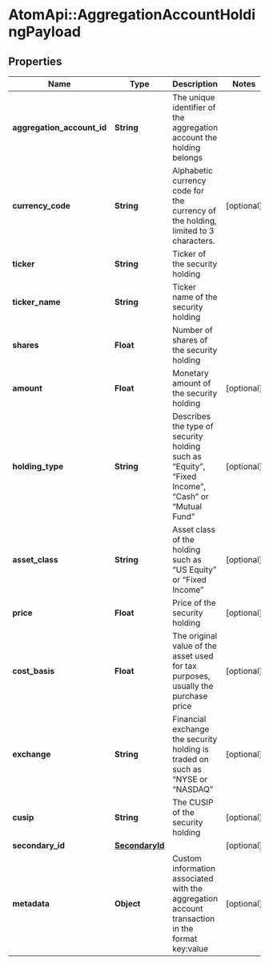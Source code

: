# AtomApi::AggregationAccountHoldingPayload

## Properties
Name | Type | Description | Notes
------------ | ------------- | ------------- | -------------
**aggregation_account_id** | **String** | The unique identifier of the aggregation account the holding belongs | 
**currency_code** | **String** | Alphabetic currency code for the currency of the holding, limited to 3 characters. | [optional] 
**ticker** | **String** | Ticker of the security holding | 
**ticker_name** | **String** | Ticker name of the security holding | 
**shares** | **Float** | Number of shares of the security holding | 
**amount** | **Float** | Monetary amount of the security holding | [optional] 
**holding_type** | **String** | Describes the type of security holding such as “Equity”, “Fixed Income”, “Cash” or “Mutual Fund” | [optional] 
**asset_class** | **String** | Asset class of the holding such as “US Equity” or “Fixed Income” | [optional] 
**price** | **Float** | Price of the security holding | [optional] 
**cost_basis** | **Float** | The original value of the asset used for tax purposes, usually the purchase price | [optional] 
**exchange** | **String** | Financial exchange the security holding is traded on such as “NYSE or “NASDAQ” | [optional] 
**cusip** | **String** | The CUSIP of the security holding | [optional] 
**secondary_id** | [**SecondaryId**](SecondaryId.md) |  | [optional] 
**metadata** | **Object** | Custom information associated with the aggregation account transaction in the format key:value | [optional] 


